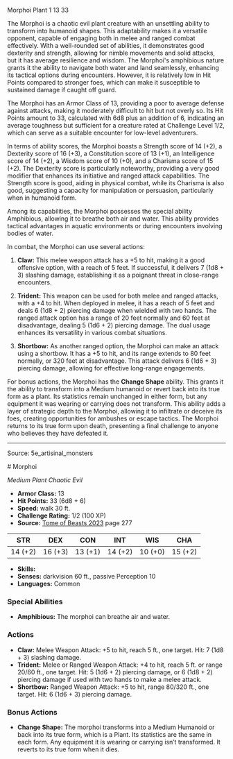 <MonsterName/>Morphoi</MonsterName>
<CreatureType/>Plant</CreatureType>
<CR/>1</CR>
<AC/>13</AC>
<HP/>33</HP>
<summary>The Morphoi is a chaotic evil plant creature with an unsettling ability to transform into humanoid shapes. This adaptability makes it a versatile opponent, capable of engaging both in melee and ranged combat effectively. With a well-rounded set of abilities, it demonstrates good dexterity and strength, allowing for nimble movements and solid attacks, but it has average resilience and wisdom. The Morphoi's amphibious nature grants it the ability to navigate both water and land seamlessly, enhancing its tactical options during encounters. However, it is relatively low in Hit Points compared to stronger foes, which can make it susceptible to sustained damage if caught off guard.</summary>

<detail>

The Morphoi has an Armor Class of 13, providing a poor to average defense against attacks, making it moderately difficult to hit but not overly so. Its Hit Points amount to 33, calculated with 6d8 plus an addition of 6, indicating an average toughness but sufficient for a creature rated at Challenge Level 1/2, which can serve as a suitable encounter for low-level adventurers.

In terms of ability scores, the Morphoi boasts a Strength score of 14 (+2), a Dexterity score of 16 (+3), a Constitution score of 13 (+1), an Intelligence score of 14 (+2), a Wisdom score of 10 (+0), and a Charisma score of 15 (+2). The Dexterity score is particularly noteworthy, providing a very good modifier that enhances its initiative and ranged attack capabilities. The Strength score is good, aiding in physical combat, while its Charisma is also good, suggesting a capacity for manipulation or persuasion, particularly when in humanoid form.

Among its capabilities, the Morphoi possesses the special ability Amphibious, allowing it to breathe both air and water. This ability provides tactical advantages in aquatic environments or during encounters involving bodies of water.

In combat, the Morphoi can use several actions:

1. **Claw:** This melee weapon attack has a +5 to hit, making it a good offensive option, with a reach of 5 feet. If successful, it delivers 7 (1d8 + 3) slashing damage, establishing it as a poignant threat in close-range encounters.

2. **Trident:** This weapon can be used for both melee and ranged attacks, with a +4 to hit. When deployed in melee, it has a reach of 5 feet and deals 6 (1d8 + 2) piercing damage when wielded with two hands. The ranged attack option has a range of 20 feet normally and 60 feet at disadvantage, dealing 5 (1d6 + 2) piercing damage. The dual usage enhances its versatility in various combat situations.

3. **Shortbow:** As another ranged option, the Morphoi can make an attack using a shortbow. It has a +5 to hit, and its range extends to 80 feet normally, or 320 feet at disadvantage. This attack delivers 6 (1d6 + 3) piercing damage, allowing for effective long-range engagements.

For bonus actions, the Morphoi has the **Change Shape** ability. This grants it the ability to transform into a Medium humanoid or revert back into its true form as a plant. Its statistics remain unchanged in either form, but any equipment it was wearing or carrying does not transform. This ability adds a layer of strategic depth to the Morphoi, allowing it to infiltrate or deceive its foes, creating opportunities for ambushes or escape tactics. The Morphoi returns to its true form upon death, presenting a final challenge to anyone who believes they have defeated it.</detail>



---

Source: 5e_artisinal_monsters

<statblock>
# Morphoi

*Medium* *Plant* *Chaotic Evil*

- **Armor Class:** 13
- **Hit Points:** 33 (6d8 + 6)
- **Speed:** walk 30 ft.
- **Challenge Rating:** 1/2 (100 XP)
- **Source:** [Tome of Beasts 2023](https://koboldpress.com/kpstore/product/tome-of-beasts-1-2023-edition/) page 277

| STR | DEX | CON | INT | WIS | CHA |
| --- | --- | --- | --- | --- | --- |
| 14 (+2) | 16 (+3) | 13 (+1) | 14 (+2) | 10 (+0) | 15 (+2) |

- **Skills:** 
- **Senses:** darkvision 60 ft., passive Perception 10
- **Languages:** Common

### Special Abilities

- **Amphibious:** The morphoi can breathe air and water.

### Actions

- **Claw:** Melee Weapon Attack: +5 to hit, reach 5 ft., one target. Hit: 7 (1d8 + 3) slashing damage.
- **Trident:** Melee or Ranged Weapon Attack: +4 to hit, reach 5 ft. or range 20/60 ft., one target. Hit: 5 (1d6 + 2) piercing damage, or 6 (1d8 + 2) piercing damage if used with two hands to make a melee attack.
- **Shortbow:** Ranged Weapon Attack: +5 to hit, range 80/320 ft., one target. Hit: 6 (1d6 + 3) piercing damage.

### Bonus Actions

- **Change Shape:** The morphoi transforms into a Medium Humanoid or back into its true form, which is a Plant. Its statistics are the same in each form. Any equipment it is wearing or carrying isn’t transformed. It reverts to its true form when it dies.
</statblock>


